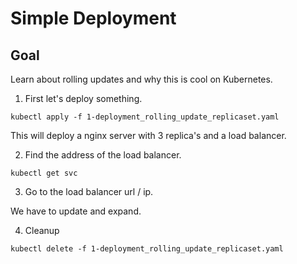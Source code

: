 # Simple Deployment

## Goal
Learn about rolling updates and why this is cool on Kubernetes.

1. First let's deploy something.

```
kubectl apply -f 1-deployment_rolling_update_replicaset.yaml
```

This will deploy a nginx server with 3 replica's and a load balancer.  

2. Find the address of the load balancer.

```
kubectl get svc
```

3. Go to the load balancer url / ip.

We have to update and expand.

4. Cleanup

```
kubectl delete -f 1-deployment_rolling_update_replicaset.yaml
```
